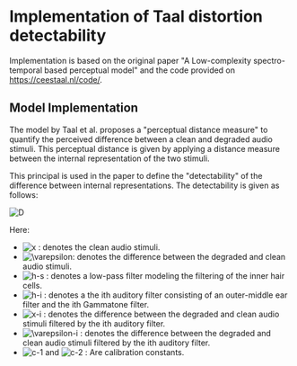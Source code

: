 # Implementation of Taal distortion detectability
Implementation is based on the original paper "A Low-complexity spectro-temporal based perceptual model" and the code provided on https://ceestaal.nl/code/.

## Model Implementation
The model by Taal et al. proposes a "perceptual distance measure" to quantify the perceived difference between a clean and degraded audio stimuli. This perceptual distance is given by applying a distance measure between the internal representation of the two stimuli. 

This principal is used in the paper to define the "detectability" of the difference between internal representations. The detectability is given as follows:

![D](https://render.githubusercontent.com/render/math?math=%5Clarge+%5Cdisplaystyle++D%28x%2C%5Cvarepsilon%29+%3D+c_2+%5Csum_i+%5Cleft%7C%5Cleft%7C%5Cfrac%7B%7C%5Cvarepsilon_i%7C%5E2+%5Cast+h_s%7D%7B%7Cx_i%7C%5E2%5Cast+h_s+%2B+c_1%7D%5Cright%7C%5Cright%7C_1.)

Here:
* ![x](https://render.githubusercontent.com/render/math?math=%5Clarge+%5Ctextstyle+x) : denotes the clean audio stimuli.
* ![\varepsilon](https://render.githubusercontent.com/render/math?math=%5Clarge+%5Cdisplaystyle+%5Cvarepsilon): denotes the difference between the degraded and clean audio stimuli.
* ![h-s](https://render.githubusercontent.com/render/math?math=%5Clarge+%5Ctextstyle+h_s) : denotes a low-pass filter modeling the filtering of the inner hair cells.
* ![h-i](https://render.githubusercontent.com/render/math?math=%5Clarge+%5Ctextstyle+h_i) : denotes a the ith auditory filter consisting of an outer-middle ear filter and the ith Gammatone filter. 
* ![x-i](https://render.githubusercontent.com/render/math?math=%5Clarge+%5Ctextstyle+x_i) : denotes the difference between the degraded and clean audio stimuli filtered by the ith auditory filter.
* ![\varepsilon-i](https://render.githubusercontent.com/render/math?math=%5Clarge+%5Ctextstyle+%5Cvarepsilon_i) : denotes the difference between the degraded and clean audio stimuli filtered by the ith auditory filter.
* ![c-1](https://render.githubusercontent.com/render/math?math=%5Clarge+%5Ctextstyle+c_1) and ![c-2](https://render.githubusercontent.com/render/math?math=%5Clarge+%5Ctextstyle+c_2) : Are calibration constants.
